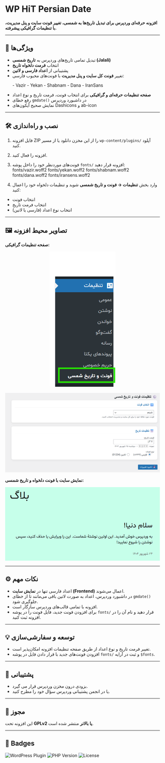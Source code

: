 # WP HiT Persian Date


**افزونه حرفه‌ای وردپرس برای تبدیل تاریخ‌ها به شمسی، تغییر فونت سایت و پنل مدیریت، با تنظیمات گرافیکی پیشرفته.**

---

## 🌟 ویژگی‌ها

- تبدیل تمامی تاریخ‌های وردپرس به **تاریخ شمسی (Jalali)**  
- انتخاب **فرمت دلخواه تاریخ**  
- پشتیبانی از **اعداد فارسی و لاتین**  
- تغییر **فونت کل سایت و پنل مدیریت** با فونت‌های محبوب فارسی:  
  <p align="left">
  - Vazir  
  - Yekan  
  - Shabnam  
  - Dana  
  - IranSans  </p>
- **صفحه تنظیمات حرفه‌ای و گرافیکی** برای انتخاب فونت، فرمت تاریخ و نوع اعداد  
- رفع خطای `gmdate()` در داشبورد وردپرس  
- نمایش صحیح آیکون‌های Dashicons و ab-icon  

---

## 🛠 نصب و راه‌اندازی

1. فایل افزونه ZIP را از این مخزن دانلود یا از مسیر `wp-content/plugins/` آپلود کنید.  
2. افزونه را فعال کنید.  
3. فونت‌های موردنظر خود را داخل پوشه `fonts/` افزونه قرار دهید:
fonts/vazir.woff2
fonts/yekan.woff2
fonts/shabnam.woff2
fonts/dana.woff2
fonts/iransens.woff2

4. وارد بخش **تنظیمات → فونت و تاریخ شمسی** شوید و تنظیمات دلخواه خود را اعمال کنید:  
- انتخاب فونت  
- انتخاب فرمت تاریخ  
- انتخاب نوع اعداد (فارسی یا لاتین)  

---

## 🖼 تصاویر محیط افزونه

**صفحه تنظیمات گرافیکی:**
<div align="center"><img src="settings2.png"></div><br />
<div align="center"><img src="settings.png"></div>

**نمایش سایت با فونت دلخواه و تاریخ شمسی:**

<div align="center"><img src="home.png"></div>

---

## ⚙️ نکات مهم

- اعداد فارسی تنها در **نمایش سایت (Frontend)** اعمال می‌شوند.  
- در داشبورد وردپرس، اعداد به صورت لاتین باقی می‌مانند تا از خطای `gmdate()` جلوگیری شود.  
- افزونه با تمامی قالب‌های وردپرس سازگار است.  
- برای افزودن فونت جدید، فایل فونت را در پوشه `fonts/` قرار دهید و نام آن را در افزونه ثبت کنید.  

---

## 💡 توسعه و سفارشی‌سازی

- تغییر فرمت تاریخ و نوع اعداد از طریق صفحه تنظیمات افزونه امکان‌پذیر است.  
- افزودن فونت‌های جدید با قرار دادن فایل در پوشه `fonts/` و ثبت در آرایه `$fonts`.  

---

## 📌 پشتیبانی

- بزودی درون مخزن وردپرس قرار می گیرد.
- یا در انجمن پشتیبانی وردپرس سؤال خود را مطرح کنید.  

---

## 📜 مجوز

این افزونه تحت **GPLv2 یا بالاتر** منتشر شده است.

---

## 🔗 Badges

![WordPress Plugin](https://img.shields.io/badge/WordPress-Plugin-blue)
![PHP Version](https://img.shields.io/badge/PHP-7.4+-green)
![License](https://img.shields.io/badge/License-GPLv2-blue)

